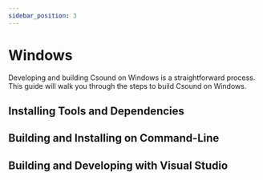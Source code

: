```yaml
---
sidebar_position: 3
---
```


# Windows 

Developing and building Csound on Windows is a straightforward process. This guide will walk you through the steps to build Csound on Windows.

## Installing Tools and Dependencies

## Building and Installing on Command-Line

## Building and Developing with Visual Studio 